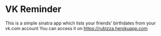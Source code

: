 # VK Reminder
This is a simple sinatra app which lists your friends' birthdates from your vk.com account
You can access it on <https://rubizza.herokuapp.com>
